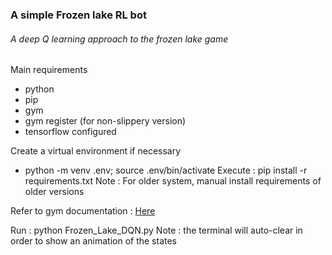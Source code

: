 <h3>A simple Frozen lake RL bot</h3>
<h6>A deep Q learning approach to the frozen lake game</h6>

Main requirements
- python
- pip
- gym
- gym register (for non-slippery version)
- tensorflow configured

Create a virtual environment if necessary
- python -m venv .env; source .env/bin/activate
Execute : pip install -r requirements.txt
Note : For older system, manual install requirements of older versions

Refer to gym documentation : <a href="https://github.com/openai/gym">Here</a>

Run : python Frozen_Lake_DQN.py
Note : the terminal will auto-clear in order to show an animation of the states
